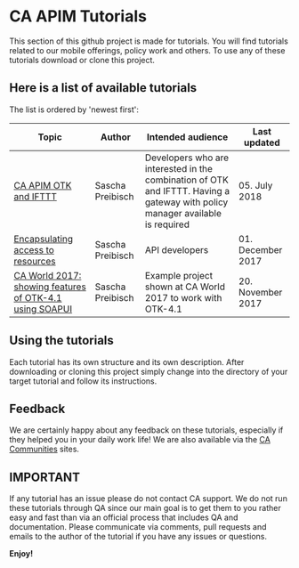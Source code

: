 # CA APIM Tutorials

This section of this github project is made for tutorials. You will find tutorials related to our mobile offerings, 
policy work and others. To use any of these tutorials download or clone this project.

## Here is a list of available tutorials

The list is ordered by 'newest first':

|Topic|Author|Intended audience|Last updated|
|-----|------|-----------------|------------|
|[CA APIM OTK and IFTTT](./ca-apim-otk-and-ifttt/README.md)|Sascha Preibisch|Developers who are interested in the combination of OTK and IFTTT. Having a gateway with policy manager available is required|05. July 2018|
|[Encapsulating access to resources](./CA-API-Gateway-Policy)|Sascha Preibisch|API developers|01. December 2017|
|[CA World 2017: showing features of OTK-4.1 using SOAPUI](./CA-API-Gateway-Policy)|Sascha Preibisch|Example project shown at CA World 2017 to work with OTK-4.1|20. November 2017|

## Using the tutorials

Each tutorial has its own structure and its own description. After downloading or cloning this project simply change into
 the directory of your target tutorial and follow its instructions.

## Feedback
We are certainly happy about any feedback on these tutorials, especially if they helped you in your daily work life! We 
are also available via the [CA Communities](https://communities.ca.com) sites. 

## IMPORTANT
If any tutorial has an issue please do not contact CA support. We do not run these tutorials through QA since our main goal is to get them to you rather easy and fast than via an official process that includes QA and documentation. Please communicate via comments, pull requests and emails to the author of the tutorial if you have any issues or questions.

**Enjoy!**
